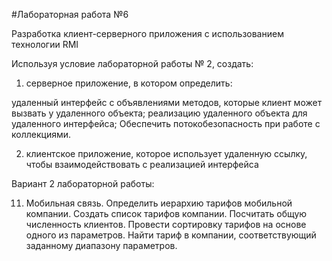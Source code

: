 #Лабораторная работа №6

Разработка клиент-серверного приложения с использованием технологии RMI

Используя условие лабораторной работы № 2, создать:

1. серверное приложение, в котором определить:

удаленный интерфейс с объявлениями методов, которые клиент может вызвать у удаленного объекта;  реализацию удаленного объекта для удаленного интерфейса;
Обеспечить потокобезопасность при работе с коллекциями.

2. клиентское приложение,  которое использует удаленную ссылку, чтобы взаимодействовать с реализацией интерфейса

Вариант 2 лабораторной работы:

11.	 Мобильная связь. Определить иерархию тарифов мобильной компании. Создать список тарифов компании. Посчитать общую численность клиентов. Провести сортировку тарифов на основе одного из параметров. Найти тариф в компании, соответствующий заданному диапазону параметров.
